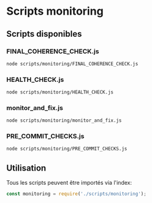 # Scripts monitoring

## Scripts disponibles

### FINAL_COHERENCE_CHECK.js

```bash
node scripts/monitoring/FINAL_COHERENCE_CHECK.js
```

### HEALTH_CHECK.js

```bash
node scripts/monitoring/HEALTH_CHECK.js
```

### monitor_and_fix.js

```bash
node scripts/monitoring/monitor_and_fix.js
```

### PRE_COMMIT_CHECKS.js

```bash
node scripts/monitoring/PRE_COMMIT_CHECKS.js
```


## Utilisation

Tous les scripts peuvent être importés via l'index:

```javascript
const monitoring = require('./scripts/monitoring');
```
